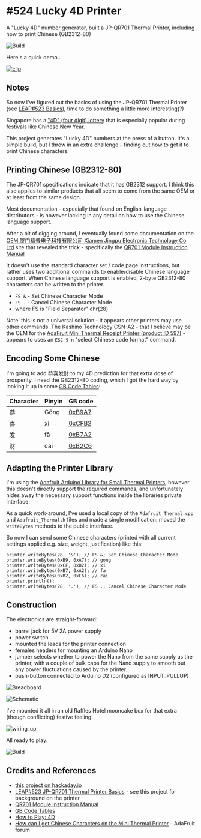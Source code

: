 # #524 Lucky 4D Printer

A "Lucky 4D" number generator, built a JP-QR701 Thermal Printer, including how to print Chinese (GB2312-80)

![Build](./assets/Lucky4DOracle_build.jpg?raw=true)

Here's a quick demo..

[![clip](https://img.youtube.com/vi/JpGXrXBNd1E/0.jpg)](https://www.youtube.com/watch?v=JpGXrXBNd1E)

## Notes

So now I've figured out the basics of using the JP-QR701 Thermal Printer (see [LEAP#523 Basics](../QR701Basics)),
time to do something a little more interesting(?)

Singapore has a ["4D" (four digit) lottery](https://online.singaporepools.com/en/lottery/how-play-4d)
that is especially popular during festivals like Chinese New Year.

This project generates "Lucky 4D" numbers at the press of a button.
It's a simple build, but I threw in an extra challenge - finding out how to get it to print Chinese characters.

## Printing Chinese (GB2312-80)

The JP-QR701 specifications indicate that it has GB2312 support.
I think this also applies to similar products that all seem to come from the same OEM or at least from the same design.

Most documentation - especially that found on English-language distributors - is however lacking
in any detail on how to use the Chinese language support.

After a bit of digging around, I eventually found some documentation on
the [OEM 厦门精普电子科技有限公司 Xiamen Jingpu Electronic Technology Co Ltd](http://www.xmjprt.com/) site
that revealed the trick - specifically the [QR701 Module Instruction Manual](http://jingpuprintercom86.s140.pc51.com/2151/701%E6%A8%A1%E7%BB%84BT-2%E4%BD%BF%E7%94%A8%E8%AF%B4%E6%98%8E%E4%B9%A6.doc)

It doesn't use the standard character set / code page instructions, but rather uses two additional commands
to enable/disable Chinese language support. When Chinese language support is enabled,
2-byte GB2312-80 characters can be written to the printer.

* `FS &` - Set Chinese Character Mode
* `FS .` - Cancel Chinese Character Mode
* where FS is "Field Separator" chr(28)

Note: this is not a universal solution - it appears other printers may use other commands.
The Kashino Technology CSN-A2 - that I believe may be the OEM for the [AdaFruit Mini Thermal Receipt Printer (product ID 597)](https://www.adafruit.com/product/597) -
appears to uses an `ESC 9 n` "select Chinese code format" command.

## Encoding Some Chinese

I'm going to add 恭喜发财 to my 4D prediction for that extra dose of prosperity.
I need the GB2312-80 coding, which I got the hard way by looking it up in some
[GB Code Tables](http://www.khngai.com/chinese/charmap/tblgb.php):

| Character | Pinyin | GB code |
|-----------|--------|---------|
| 恭        | Gōng   | [0xB9A7](http://www.khngai.com/chinese/charmap/tblgb.php?page=1)
| 喜        | xǐ     | [0xCFB2](http://www.khngai.com/chinese/charmap/tblgb.php?page=2)
| 发        | fā     | [0xB7A2](http://www.khngai.com/chinese/charmap/tblgb.php?page=1)
| 财        | cái    | [0xB2C6](http://www.khngai.com/chinese/charmap/tblgb.php?page=1)

## Adapting the Printer Library

I'm using the [Adafruit Arduino Library for Small Thermal Printers](https://github.com/adafruit/Adafruit-Thermal-Printer-Library),
however this doesn't directly support the required commands, and unfortunately hides away the necessary
support functions inside the libraries private interface.

As a quick work-around, I've used a local copy of the `Adafruit_Thermal.cpp` and `Adafruit_Thermal.h`
files and made a single modification: moved the `writeBytes` methods to the public interface.

So now I can send some Chinese characters (printed with all current settings applied e.g. size, weight, justification) like this:

```
printer.writeBytes(28, '&'); // FS &; Set Chinese Character Mode
printer.writeBytes(0xB9, 0xA7); // gong
printer.writeBytes(0xCF, 0xB2); // xi
printer.writeBytes(0xB7, 0xA2); // fa
printer.writeBytes(0xB2, 0xC6); // cai
printer.println();
printer.writeBytes(28, '.'); // FS .; Cancel Chinese Character Mode
```

## Construction

The electronics are straight-forward:

* barrel jack for 5V 2A power supply
* power switch
* mounted the leads for the printer connection
* females headers for mounting an Arduino Nano
* jumper selects whether to power the Nano from the same supply as the printer, with a couple of bulk caps for the Nano supply to smooth out any power fluctuations caused by the printer.
* push-button connected to Arduino D2 (configured as INPUT_PULLUP)

![Breadboard](./assets/Lucky4DOracle_bb.jpg?raw=true)

![Schematic](./assets/Lucky4DOracle_schematic.jpg?raw=true)

I've mounted it all in an old Raffles Hotel mooncake box for that extra (though conflicting) festive feeling!

![wiring_up](./assets/wiring_up.jpg?raw=true)

All ready to play:

![Build](./assets/Lucky4DOracle_build.jpg?raw=true)

## Credits and References

* [this project on hackaday.io](https://hackaday.io/project/169208-lucky-4d-printer)
* [LEAP#523 JP-QR701 Thermal Printer Basics](../QR701Basics) - see this project for background on the printer
* [QR701 Module Instruction Manual](http://jingpuprintercom86.s140.pc51.com/2151/701%E6%A8%A1%E7%BB%84BT-2%E4%BD%BF%E7%94%A8%E8%AF%B4%E6%98%8E%E4%B9%A6.doc)
* [GB Code Tables](http://www.khngai.com/chinese/charmap/tblgb.php)
* [How to Play: 4D](https://online.singaporepools.com/en/lottery/how-play-4d)
* [How can I get Chinese Characters on the Mini Thermal Printer](https://forums.adafruit.com/viewtopic.php?f=25&t=61551) - AdaFruit forum
